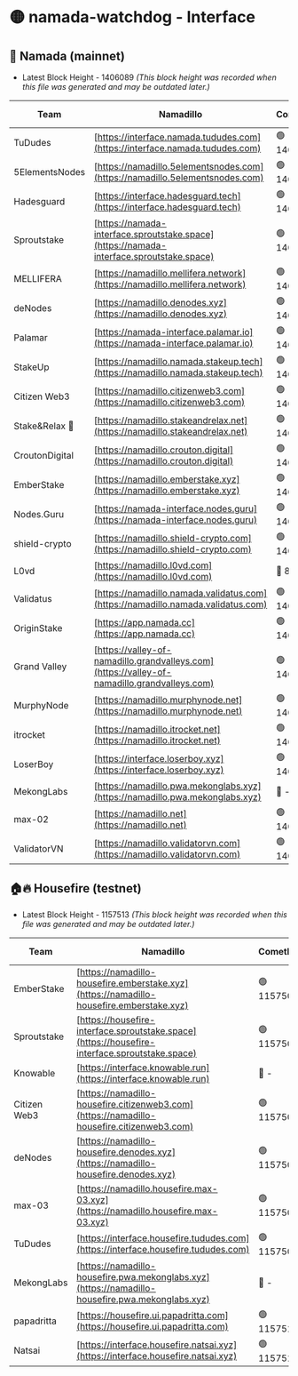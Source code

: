 # 🟡 namada-watchdog - Interface

## 🚀 Namada (mainnet)
- Latest Block Height - 1406089 *(This block height was recorded when this file was generated and may be outdated later.)*

| Team | Namadillo | CometBFT | Indexer | MASP Indexer |
|-|-|-|-|-|
| TuDudes | [https://interface.namada.tududes.com](https://interface.namada.tududes.com) | 🟢 1406068 | 🟢 1406068 | 🟢 1406068 |
| 5ElementsNodes | [https://namadillo.5elementsnodes.com](https://namadillo.5elementsnodes.com) | 🟢 1406068 | 🟢 1406068 | 🟢 1406068 |
| Hadesguard | [https://interface.hadesguard.tech](https://interface.hadesguard.tech) | 🟢 1406068 | 🟢 1406069 | 🟢 1406068 |
| Sproutstake | [https://namada-interface.sproutstake.space](https://namada-interface.sproutstake.space) | 🟢 1406069 | 🟢 1406069 | 🟢 1406070 |
| MELLIFERA | [https://namadillo.mellifera.network](https://namadillo.mellifera.network) | 🟢 1406071 | 🟢 1406070 | 🟢 1406070 |
| deNodes | [https://namadillo.denodes.xyz](https://namadillo.denodes.xyz) | 🟢 1406071 | 🟢 1406071 | 🟢 1406071 |
| Palamar | [https://namada-interface.palamar.io](https://namada-interface.palamar.io) | 🟢 1406072 | 🟢 1406072 | 🟢 1406072 |
| StakeUp | [https://namadillo.namada.stakeup.tech](https://namadillo.namada.stakeup.tech) | 🟢 1406072 | 🟢 1406072 | 🟢 1406072 |
| Citizen Web3 | [https://namadillo.citizenweb3.com](https://namadillo.citizenweb3.com) | 🟢 1406073 | 🟢 1406073 | 🟢 1406074 |
| Stake&Relax 🦥 | [https://namadillo.stakeandrelax.net](https://namadillo.stakeandrelax.net) | 🟢 1406074 | 🟢 1406074 | 🟢 1406074 |
| CroutonDigital | [https://namadillo.crouton.digital](https://namadillo.crouton.digital) | 🟢 1406075 | 🔴 1338918 | 🟢 1406075 |
| EmberStake | [https://namadillo.emberstake.xyz](https://namadillo.emberstake.xyz) | 🟢 1406075 | 🟢 1406075 | 🟢 1406076 |
| Nodes.Guru | [https://namada-interface.nodes.guru](https://namada-interface.nodes.guru) | 🟢 1406076 | 🟢 1406076 | 🟢 1406076 |
| shield-crypto | [https://namadillo.shield-crypto.com](https://namadillo.shield-crypto.com) | 🟢 1406077 | 🔴 1384416 | 🟢 1406076 |
| L0vd | [https://namadillo.l0vd.com](https://namadillo.l0vd.com) | 🔴 894059 | 🔴 1269187 | 🔴 894059 |
| Validatus | [https://namadillo.namada.validatus.com](https://namadillo.namada.validatus.com) | 🟢 1406078 | 🔴 1338199 | 🟢 1406078 |
| OriginStake | [https://app.namada.cc](https://app.namada.cc) | 🟢 1406078 | 🟢 1406078 | 🟢 1406078 |
| Grand Valley | [https://valley-of-namadillo.grandvalleys.com](https://valley-of-namadillo.grandvalleys.com) | 🟢 1406078 | 🟢 1406078 | 🟢 1406078 |
| MurphyNode | [https://namadillo.murphynode.net](https://namadillo.murphynode.net) | 🟢 1406079 | 🟢 1406065 | 🔴 - |
| itrocket | [https://namadillo.itrocket.net](https://namadillo.itrocket.net) | 🟢 1406082 | 🔴 1339267 | 🟢 1406082 |
| LoserBoy | [https://interface.loserboy.xyz](https://interface.loserboy.xyz) | 🟢 1406082 | 🟢 1406082 | 🔴 - |
| MekongLabs | [https://namadillo.pwa.mekonglabs.xyz](https://namadillo.pwa.mekonglabs.xyz) | 🔴 - | 🔴 - | 🔴 - |
| max-02 | [https://namadillo.net](https://namadillo.net) | 🟢 1406089 | 🟢 1406089 | 🟢 1406089 |
| ValidatorVN | [https://namadillo.validatorvn.com](https://namadillo.validatorvn.com) | 🟢 1406089 | 🟢 1406089 | 🟢 1406089 |

## 🏠🔥 Housefire (testnet)
- Latest Block Height - 1157513 *(This block height was recorded when this file was generated and may be outdated later.)*

| Team | Namadillo | CometBFT | Indexer | MASP Indexer |
|-|-|-|-|-|
| EmberStake | [https://namadillo-housefire.emberstake.xyz](https://namadillo-housefire.emberstake.xyz) | 🟢 1157504 | 🟢 1157504 | 🔴 1083022 |
| Sproutstake | [https://housefire-interface.sproutstake.space](https://housefire-interface.sproutstake.space) | 🟢 1157504 | 🟢 1157504 | 🟢 1157504 |
| Knowable | [https://interface.knowable.run](https://interface.knowable.run) | 🔴 - | 🔴 - | 🔴 - |
| Citizen Web3 | [https://namadillo-housefire.citizenweb3.com](https://namadillo-housefire.citizenweb3.com) | 🟢 1157505 | 🟢 1157505 | 🔴 - |
| deNodes | [https://namadillo-housefire.denodes.xyz](https://namadillo-housefire.denodes.xyz) | 🟢 1157507 | 🟢 1157507 | 🟢 1157507 |
| max-03 | [https://namadillo.housefire.max-03.xyz](https://namadillo.housefire.max-03.xyz) | 🟢 1157507 | 🟢 1157507 | 🟢 1157507 |
| TuDudes | [https://interface.housefire.tududes.com](https://interface.housefire.tududes.com) | 🟢 1157508 | 🟢 1157508 | 🟢 1157508 |
| MekongLabs | [https://namadillo-housefire.pwa.mekonglabs.xyz](https://namadillo-housefire.pwa.mekonglabs.xyz) | 🔴 - | 🔴 - | 🔴 - |
| papadritta | [https://housefire.ui.papadritta.com](https://housefire.ui.papadritta.com) | 🟢 1157512 | 🔴 972185 | 🟢 1157512 |
| Natsai | [https://interface.housefire.natsai.xyz](https://interface.housefire.natsai.xyz) | 🟢 1157513 | 🟢 1157513 | 🟢 1157513 |

